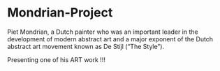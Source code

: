 # Mondrian-Project
Piet Mondrian, a Dutch painter who was an important leader in the development of modern abstract art and a major exponent of the Dutch abstract art movement known as De Stijl (“The Style”).

Presenting one of his ART work !!!
